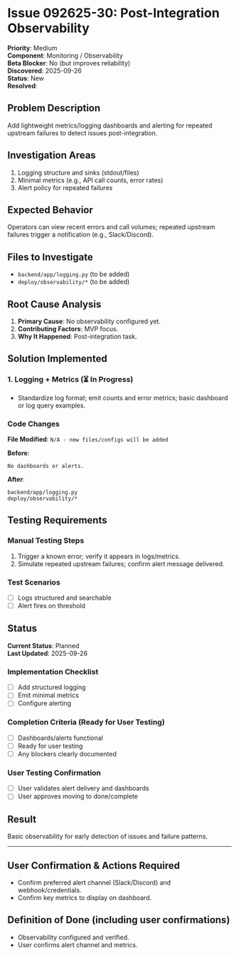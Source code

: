 # Issue 092625-30: Post-Integration Observability

**Priority**: Medium  
**Component**: Monitoring / Observability  
**Beta Blocker**: No (but improves reliability)  
**Discovered**: 2025-09-26  
**Status**: New  
**Resolved**: 

## Problem Description

Add lightweight metrics/logging dashboards and alerting for repeated upstream failures to detect issues post-integration.

## Investigation Areas

1. Logging structure and sinks (stdout/files)  
2. Minimal metrics (e.g., API call counts, error rates)  
3. Alert policy for repeated failures  

## Expected Behavior

Operators can view recent errors and call volumes; repeated upstream failures trigger a notification (e.g., Slack/Discord).

## Files to Investigate

- `backend/app/logging.py` (to be added)  
- `deploy/observability/*` (to be added)  

## Root Cause Analysis

1. **Primary Cause**: No observability configured yet.  
2. **Contributing Factors**: MVP focus.  
3. **Why It Happened**: Post-integration task.  

## Solution Implemented

### 1. Logging + Metrics (⏳ In Progress)
- Standardize log format; emit counts and error metrics; basic dashboard or log query examples.  

### Code Changes

**File Modified**: `N/A - new files/configs will be added`

**Before**:
```text
No dashboards or alerts.
```

**After**:
```text
backend/app/logging.py
deploy/observability/*
```

## Testing Requirements

### Manual Testing Steps
1. Trigger a known error; verify it appears in logs/metrics.  
2. Simulate repeated upstream failures; confirm alert message delivered.  

### Test Scenarios
- [ ] Logs structured and searchable  
- [ ] Alert fires on threshold  

## Status

**Current Status**: Planned  
**Last Updated**: 2025-09-26

### Implementation Checklist
- [ ] Add structured logging  
- [ ] Emit minimal metrics  
- [ ] Configure alerting  

### Completion Criteria (Ready for User Testing)
- [ ] Dashboards/alerts functional  
- [ ] Ready for user testing  
- [ ] Any blockers clearly documented  

### User Testing Confirmation
- [ ] User validates alert delivery and dashboards  
- [ ] User approves moving to done/complete  

## Result

Basic observability for early detection of issues and failure patterns.

---

## User Confirmation & Actions Required

- Confirm preferred alert channel (Slack/Discord) and webhook/credentials.  
- Confirm key metrics to display on dashboard.  

## Definition of Done (including user confirmations)

- Observability configured and verified.  
- User confirms alert channel and metrics.
